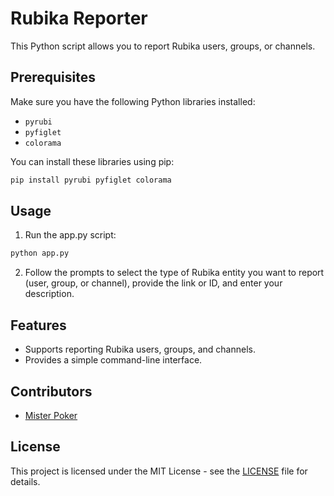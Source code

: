 # Rubika Reporter

This Python script allows you to report Rubika users, groups, or channels.


## Prerequisites

Make sure you have the following Python libraries installed:

- `pyrubi`
- `pyfiglet`
- `colorama`

You can install these libraries using pip:

```bash
pip install pyrubi pyfiglet colorama
```


## Usage
1. Run the app.py script:

```bash
python app.py
```
2. Follow the prompts to select the type of Rubika entity you want to report (user, group, or channel), provide the link or ID, and enter your description.


## Features

- Supports reporting Rubika users, groups, and channels.
- Provides a simple command-line interface.


## Contributors
- [Mister Poker](https://github.com/MisterPoker/)


## License
This project is licensed under the MIT License - see the [LICENSE](https://github.com/MisterPoker/rubika-reporter/blob/main/LICENSE) file for details.
